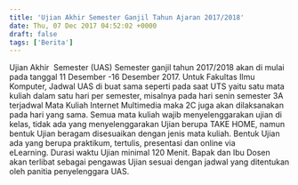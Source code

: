 ```yaml
---
title: 'Ujian Akhir Semester Ganjil Tahun Ajaran 2017/2018'
date: Thu, 07 Dec 2017 04:52:02 +0000
draft: false
tags: ['Berita']
---
```


Ujian Akhir  Semester (UAS) Semester ganjil tahun 2017/2018 akan di mulai pada tanggal 11 Desember -16 Desember 2017. Untuk Fakultas Ilmu Komputer, Jadwal UAS di buat sama seperti pada saat UTS yaitu satu mata kuliah dalam satu hari per semester, misalnya pada hari senin semester 3A terjadwal Mata Kuliah Internet Multimedia maka 2C juga akan dilaksanakan pada hari yang sama. Semua mata kuliah wajib menyelenggarakan ujian di kelas, tidak ada yang menyelenggarakan Ujian berupa TAKE HOME, namun bentuk Ujian beragam disesuaikan dengan jenis mata kuliah. Bentuk Ujian ada yang berupa praktikum, tertulis, presentasi dan online via eLearning. Durasi waktu Ujian minimal 120 Menit. Bapak dan Ibu Dosen akan terlibat sebagai pengawas Ujian sesuai dengan jadwal yang ditentukan oleh panitia penyelenggara UAS.